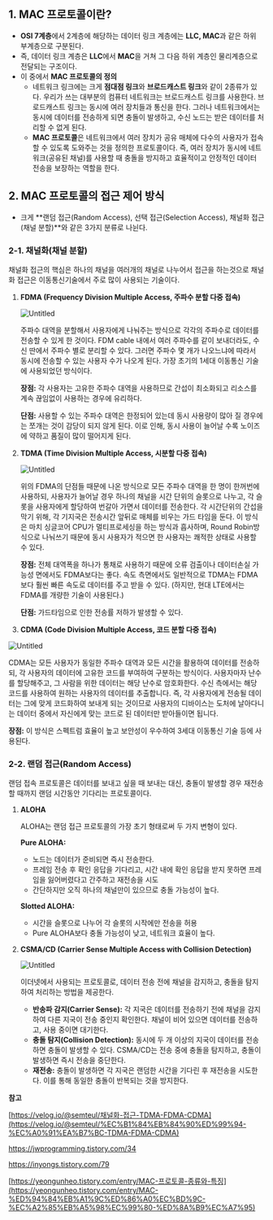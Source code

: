 ## 1. MAC 프로토콜이란?

- **OSI 7계층**에서 2계층에 해당하는 데이터 링크 계층에는 **LLC, MAC**과 같은 하위 부계층으로 구분된다.
- 즉, 데이터 링크 계층은 **LLC**에서 **MAC**을 거쳐 그 다음 하위 계층인 물리계층으로 전달되는 구조이다.
- 이 중에서 **MAC 프로토콜의 정의**
    - 네트워크 링크에는 크게 **점대점 링크**와 **브로드캐스트 링크**와 같이 2종류가 있다. 우리가 쓰는 대부분의 컴퓨터 네트워크는 브로드캐스트 링크를 사용한다. 브로드캐스트 링크는 동시에 여러 장치들과 통신을 한다. 그러나 네트워크에서는 동시에 데이터를 전송하게 되면 충돌이 발생하고, 수신 노드는 받은 데이터를 처리할 수 없게 된다.
    - **MAC 프로토콜**은 네트워크에서 여러 장치가 공유 매체에 다수의 사용자가 접속할 수 있도록 도와주는 것을 정의한 프로토콜이다. 즉, 여러 장치가 동시에 네트워크(공유된 채널)를 사용할 때 충돌을 방지하고 효율적이고 안정적인 데이터 전송을 보장하는 역할을 한다.

## 2. MAC 프로토콜의 접근 제어 방식

- 크게 **랜덤 접근(Random Access), 선택 접근(Selection Access), 채널화 접근(채널 분할)**와 같은 3가지 분류로 나뉜다.

### 2-1. 채널화(채널 분할)

채널화 접근의 핵심은 하나의 채널을 여러개의 채널로 나누어서 접근을 하는것으로 채널화 접근은 이동통신기술에서 주로 많이 사용되는 기술이다.

1. **FDMA (Frequency Division Multiple Access, 주파수 분할 다중 접속)**
    
    ![Untitled](https://img1.daumcdn.net/thumb/R1280x0/?scode=mtistory2&fname=https%3A%2F%2Fblog.kakaocdn.net%2Fdn%2FxWieW%2FbtqFiQegK4K%2FJGnqzC9XTM6pDz6qj9hgo0%2Fimg.png)
    
    주파수 대역을 분할해서 사용자에게 나눠주는 방식으로 각각의 주파수로 데이터를 전송할 수 있게 한 것이다. FDM cable 내에서 여러 주파수를 같이 보내더라도, 수신 딴에서 주파수 별로 분리할 수 있다. 그러면 주파수 몇 개가 나오느냐에 따라서 동시에 전송할 수 있는 사용자 수가 나오게 된다. 가장 초기의 1세대 이동통신 기술에 사용되었던 방식이다.
    
    **장점:** 각 사용자는 고유한 주파수 대역을 사용하므로 간섭이 최소화되고 리소스를 계속 끊임없이 사용하는 경우에 유리하다.
    
    **단점:** 사용할 수 있는 주파수 대역은 한정되어 있는데 동시 사용량이 많아 질 경우에는 쪼개는 것이 감당이 되지 않게 된다. 이로 인해, 동시 사용이 늘어날 수록 노이즈에 약하고 품질이 많이 떨어지게 된다.
    
2. **TDMA (Time Division Multiple Access, 시분할 다중 접속)**
    
    ![Untitled](https://img1.daumcdn.net/thumb/R1280x0/?scode=mtistory2&fname=https%3A%2F%2Fblog.kakaocdn.net%2Fdn%2FcBItwH%2FbtqFkIsygjf%2FAaJmfCoO1FKFK4A78019eK%2Fimg.png)
    
    위의 FDMA의 단점들 때문에 나온 방식으로 모든 주파수 대역을 한 명이 한꺼번에 사용하되, 사용자가 늘어날 경우 하나의 채널을 시간 단위의 슬롯으로 나누고, 각 슬롯을 사용자에게 할당하여 번갈아 가면서 데이터를 전송한다. 각 시간단위의 간섭을 막기 위해, 각 기지국은 전송시간 앞뒤로 매체를 비우는 가드 타임을 둔다. 이 방식은 마치 싱글코어 CPU가 멀티프로세싱을 하는 방식과 흡사하며, Round Robin방식으로 나눠쓰기 때문에 동시 사용자가 적으면 한 사용자는 쾌적한 상태로 사용할 수 있다.
    
    **장점:** 전체 대역폭을 하나가 통채로 사용하기 때문에 오류 검출이나 데이터손실 가능성 면에서도 FDMA보다는 좋다. 속도 측면에서도 일반적으로 TDMA는 FDMA보다 훨씬 빠른 속도로 데이터를 주고 받을 수 있다. (하지만, 현대 LTE에서는 FDMA를 개량한 기술이 사용된다.)
    
    **단점:** 가드타임으로 인한 전송률 저하가 발생할 수 있다.
    

3. **CDMA (Code Division Multiple Access, 코드 분할 다중 접속)**

![Untitled](https://t1.daumcdn.net/cfile/tistory/23559B445715DEB31B)

CDMA는 모든 사용자가 동일한 주파수 대역과 모든 시간을 활용하여 데이터를 전송하되, 각 사용자의 데이터에 고유한 코드를 부여하여 구분하는 방식이다. 사용자마자 난수를 할당해주고, 그 사람을 위한 데이터는 해당 난수로 암호화한다. 수신 측에서는 해당 코드를 사용하여 원하는 사용자의 데이터를 추출합니다. 즉, 각 사용자에게 전송될 데이터는 그에 맞게 코드화하여 보내게 되는 것이므로 사용자의 디바이스는 도처에 날아다니는 데이터 중에서 자신에게 맞는 코드로 된 데이터만 받아들이면 됩니다.

**장점:** 이 방식은 스펙트럼 효율이 높고 보안성이 우수하여 3세대 이동통신 기술 등에 사용된다.

### 2-2. 랜덤 접근(Random Access)

랜덤 접속 프로토콜은 데이터를 보내고 싶을 때 보내는 대신, 충돌이 발생할 경우 재전송할 때까지 랜덤 시간동안 기다리는 프로토콜이다.

1. **ALOHA**
    
    ALOHA는 랜덤 접근 프로토콜의 가장 초기 형태로써 두 가지 변형이 있다.
    
    **Pure ALOHA:**
    
    - 노드는 데이터가 준비되면 즉시 전송한다.
    - 프레임 전송 후 확인 응답을 기다리고, 시간 내에 확인 응답을 받지 못하면 프레임을 잃어버렸다고 간주하고 재전송을 시도
    - 간단하지만 오직 하나의 채널만이 있으므로 충돌 가능성이 높다.
    
    **Slotted ALOHA:**
    
    - 시간을 슬롯으로 나누어 각 슬롯의 시작에만 전송을 허용
    - Pure ALOHA보다 충돌 가능성이 낮고, 네트워크 효율이 높다.
2. **CSMA/CD (Carrier Sense Multiple Access with Collision Detection)**
    
    ![Untitled](https://img1.daumcdn.net/thumb/R1280x0/?scode=mtistory2&fname=https%3A%2F%2Fblog.kakaocdn.net%2Fdn%2FoiCHM%2FbtrpvTbO2sS%2F9PkA6m131rnz6sJRMXHq7k%2Fimg.png)
    
    이더넷에서 사용되는 프로토콜로, 데이터 전송 전에 채널을 감지하고, 충돌을 탐지하여 처리하는 방법을 제공한다.
    
    - **반송파 감지(Carrier Sense):** 각 지국은 데이터를 전송하기 전에 채널을 감지하여 다른 지국이 전송 중인지 확인한다. 채널이 비어 있으면 데이터를 전송하고, 사용 중이면 대기한다.
    - **충돌 탐지(Collision Detection):** 동시에 두 개 이상의 지국이 데이터를 전송하면 충돌이 발생할 수 있다. CSMA/CD는 전송 중에 충돌을 탐지하고, 충돌이 발생하면 즉시 전송을 중단한다.
    - **재전송:** 충돌이 발생하면 각 지국은 랜덤한 시간을 기다린 후 재전송을 시도한다. 이를 통해 동일한 충돌이 반복되는 것을 방지한다.

**참고**

[https://velog.io/@semteul/채널화-접근-TDMA-FDMA-CDMA](https://velog.io/@semteul/%EC%B1%84%EB%84%90%ED%99%94-%EC%A0%91%EA%B7%BC-TDMA-FDMA-CDMA)

https://jwprogramming.tistory.com/34

https://inyongs.tistory.com/79

[https://yeongunheo.tistory.com/entry/MAC-프로토콜-종류와-특징](https://yeongunheo.tistory.com/entry/MAC-%ED%94%84%EB%A1%9C%ED%86%A0%EC%BD%9C-%EC%A2%85%EB%A5%98%EC%99%80-%ED%8A%B9%EC%A7%95)
